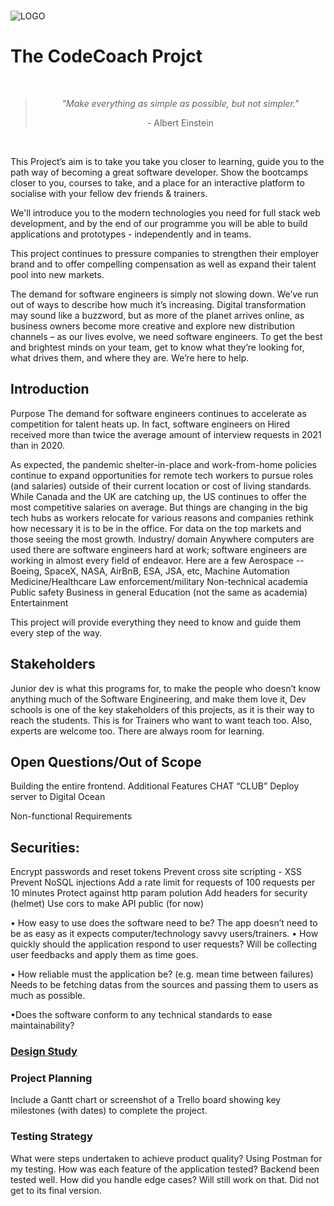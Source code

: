<br/>

![LOGO](https://i.ibb.co/9ZLGFVW/tccp-client.png)

# The CodeCoach Projct

<br/>

<div align='center'>
<blockquote>
  <p><i>"Make everything as simple as possible,
  but not simpler."</i></p>
  <footer>- Albert Einstein</footer>
</blockquote>
</div>

<br/>

This Project’s aim is to take you take you closer to learning, guide you to the path way of becoming a great software developer. Show the bootcamps closer to you, courses to take, and a place for an interactive platform to socialise with your fellow dev friends & trainers.

We'll introduce you to the modern technologies you need for full stack web development, and by the end of our programme you will be able to build applications and prototypes - independently and in teams.

This project continues to pressure companies to strengthen their employer brand and to offer compelling compensation as well as expand their talent pool into new markets.

The demand for software engineers is simply not slowing down. We’ve run out of ways to describe how much it’s increasing. Digital transformation may sound like a buzzword, but as more of the planet arrives online, as business owners become more creative and explore new distribution channels – as our lives evolve, we need software engineers.
To get the best and brightest minds on your team, get to know what they’re looking for, what drives them, and where they are.
We’re here to help.

## Introduction

Purpose
The demand for software engineers continues to accelerate as competition for talent heats up. In fact, software engineers on Hired received more than twice the average amount of interview requests in 2021 than in 2020.

As expected, the pandemic shelter-in-place and work-from-home policies continue to expand opportunities for remote tech workers to pursue roles (and salaries) outside of their current location or cost of living standards. While Canada and the UK are catching up, the US continues to offer the most competitive salaries on average. But things are changing in the big tech hubs as workers relocate for various reasons and companies rethink how necessary it is to be in the office.
For data on the top markets and those seeing the most growth.
Industry/ domain
Anywhere computers are used there are software engineers hard at work; software engineers are working in almost every field of endeavor.
Here are a few
Aerospace -- Boeing, SpaceX, NASA, AirBnB, ESA, JSA, etc,
Machine Automation
Medicine/Healthcare
Law enforcement/military
Non-technical academia
Public safety
Business in general
Education (not the same as academia)\
Entertainment

This project will provide everything they need to know and guide them every step of the way.

## Stakeholders

Junior dev is what this programs for, to make the people who doesn’t know anything much of the Software Engineering, and make them love it,
Dev schools is one of the key stakeholders of this projects, as it is their way to reach the students.
This is for Trainers who want to want teach too.
Also, experts are welcome too. There are always room for learning.

## Open Questions/Out of Scope

Building the entire frontend.
Additional Features
CHAT
“CLUB”
Deploy server to Digital Ocean

Non-functional Requirements

## Securities:

Encrypt passwords and reset tokens
Prevent cross site scripting - XSS
Prevent NoSQL injections
Add a rate limit for requests of 100 requests per 10 minutes
Protect against http param polution
Add headers for security (helmet)
Use cors to make API public (for now)

• How easy to use does the software need to be?
The app doesn’t need to be as easy as it expects computer/technology savvy users/trainers.
• How quickly should the application respond to user requests?
Will be collecting user feedbacks and apply them as time goes.

• How reliable must the application be? (e.g. mean time between failures)
Needs to be fetching datas from the sources and passing them to users as much as possible.

•Does the software conform to any technical standards to ease maintainability?

### [Design Study](https://www.figma.com/file/tZXvOHsfeq4e128I4Mdr0I/THE-CODE-COACH-PROJECT?node-id=0%3A1&t=cyO2mkqkP8JE4b4Y-1)

### Project Planning

Include a Gantt chart or screenshot of a Trello board showing key milestones (with dates) to complete the project.

### Testing Strategy

What were steps undertaken to achieve product quality?
Using Postman for my testing.
How was each feature of the application tested?
Backend been tested well.
How did you handle edge cases?
Will still work on that. Did not get to its final version.
